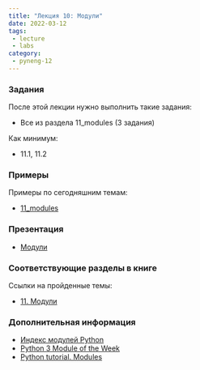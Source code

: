```yaml
---
title: "Лекция 10: Модули"
date: 2022-03-12
tags:
 - lecture
 - labs
category:
 - pyneng-12
---
```



### Задания

После этой лекции нужно выполнить такие задания:

* Все из раздела 11_modules (3 задания)

Как минимум:

* 11.1, 11.2

### Примеры

Примеры по сегодняшним темам:

* [11_modules](https://github.com/pyneng/pyneng-online-12-jan-may-2022/tree/main/examples/11_modules)


### Презентация

* [Модули](https://github.com/pyneng/all-pyneng-slides/blob/main/pyneng/11_modules.md)


### Соответствующие разделы в книге

Ссылки на пройденные темы:

* [11. Модули](https://pyneng.readthedocs.io/ru/latest/book/11_modules/index.html)


### Дополнительная информация

* [Индекс модулей Python](https://docs.python.org/3/py-modindex.html)
* [Python 3 Module of the Week](https://pymotw.com/3/)
* [Python tutorial. Modules](https://docs.python.org/3/tutorial/modules.html)

